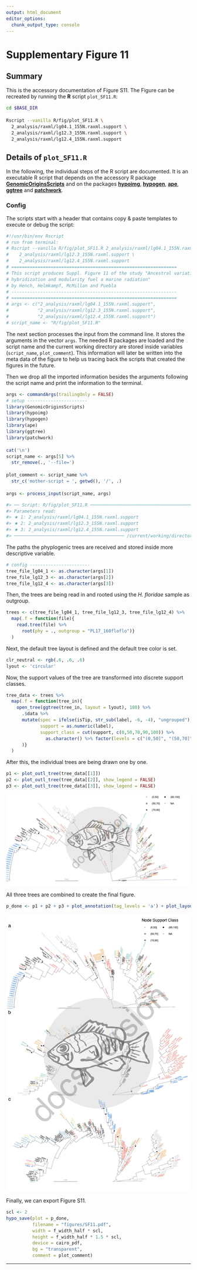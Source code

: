 ```yaml
---
output: html_document
editor_options:
  chunk_output_type: console
---
```

# Supplementary Figure 11



## Summary

This is the accessory documentation of Figure S11.
The Figure can be recreated by running the **R** script `plot_SF11.R`:

```sh
cd $BASE_DIR

Rscript --vanilla R/fig/plot_SF11.R \
  2_analysis/raxml/lg04.1_155N.raxml.support \
  2_analysis/raxml/lg12.3_155N.raxml.support \
  2_analysis/raxml/lg12.4_155N.raxml.support
```

## Details of `plot_SF11.R`

In the following, the individual steps of the R script are documented.
It is an executable R script that depends on the accessory R package [**GenomicOriginsScripts**](https://k-hench.github.io/GenomicOriginsScripts) and on the packages [**hypoimg**](https://k-hench.github.io/hypoimg), [**hypogen**](https://k-hench.github.io/hypogen), [**ape**](http://ape-package.ird.fr/), [**ggtree**](https://github.com/YuLab-SMU/ggtree) and [**patchwork**](https://patchwork.data-imaginist.com/).

### Config

The scripts start with a header that contains copy & paste templates to execute or debug the script:


```r
#!/usr/bin/env Rscript
# run from terminal:
# Rscript --vanilla R/fig/plot_SF11.R 2_analysis/raxml/lg04.1_155N.raxml.support \
#    2_analysis/raxml/lg12.3_155N.raxml.support \
#    2_analysis/raxml/lg12.4_155N.raxml.support
# ===============================================================
# This script produces Suppl. Figure 11 of the study "Ancestral variation,
# hybridization and modularity fuel a marine radiation"
# by Hench, Helmkampf, McMillan and Puebla
# ---------------------------------------------------------------
# ===============================================================
# args <- c("2_analysis/raxml/lg04.1_155N.raxml.support",
#           "2_analysis/raxml/lg12.3_155N.raxml.support",
#           "2_analysis/raxml/lg12.4_155N.raxml.support")
# script_name <- "R/fig/plot_SF11.R"
```

The next section processes the input from the command line.
It stores the arguments in the vector `args`.
The needed R packages are loaded and the script name and the current working directory are stored inside variables (`script_name`, `plot_comment`).
This information will later be written into the meta data of the figure to help us tracing back the scripts that created the figures in the future.

Then we drop all the imported information besides the arguments following the script name and print the information to the terminal.


```r
args <- commandArgs(trailingOnly = FALSE)
# setup -----------------------
library(GenomicOriginsScripts)
library(hypoimg)
library(hypogen)
library(ape)
library(ggtree)
library(patchwork)

cat('\n')
script_name <- args[5] %>%
  str_remove(., '--file=')

plot_comment <- script_name %>%
  str_c('mother-script = ', getwd(), '/', .)

args <- process_input(script_name, args)
```

```r
#> ── Script: R/fig/plot_SF11.R ────────────────────────────────────────────
#> Parameters read:
#> ★ 1: 2_analysis/raxml/lg04.1_155N.raxml.support
#> ★ 2: 2_analysis/raxml/lg12.3_155N.raxml.support
#> ★ 3: 2_analysis/raxml/lg12.4_155N.raxml.support
#> ────────────────────────────────────────── /current/working/directory ───
```

The paths the phyplogenic trees are received and stored inside more descriptive variable.


```r
# config -----------------------
tree_file_lg04_1 <- as.character(args[1])
tree_file_lg12_3 <- as.character(args[2])
tree_file_lg12_4 <- as.character(args[3])
```

Then, the trees are being read in and rooted using the *H. floridae* sample as outgroup. 


```r
trees <- c(tree_file_lg04_1, tree_file_lg12_3, tree_file_lg12_4) %>% 
  map(.f = function(file){
    read.tree(file) %>%
      root(phy = ., outgroup = "PL17_160floflo")}
  )
```

Next, the default tree layout is defined and the default tree color is set.


```r
clr_neutral <- rgb(.6, .6, .6)
lyout <- 'circular'
```

Now, the support values of the tree are transformed into discrete support classes.


```r
tree_data <- trees %>% 
  map(.f = function(tree_in){
    open_tree(ggtree(tree_in, layout = lyout), 180) %>%
      .$data %>% 
      mutate(spec = ifelse(isTip, str_sub(label, -6, -4), "ungrouped"),
             support = as.numeric(label),
             support_class = cut(support, c(0,50,70,90,100)) %>% 
               as.character() %>% factor(levels = c("(0,50]", "(50,70]", "(70,90]", "(90,100]"))
      )}
  )
```

After this, the individual trees are being drawn one by one.


```r
p1 <- plot_outl_tree(tree_data[[1]])
p2 <- plot_outl_tree(tree_data[[2]], show_legend = FALSE)
p3 <- plot_outl_tree(tree_data[[3]], show_legend = FALSE)
```

<img src="plot_SF11_files/figure-html/unnamed-chunk-8-1.png" width="658.56" style="display: block; margin: auto;" />

All three trees are combined to create the final figure.


```r
p_done <- p1 + p2 + p3 + plot_annotation(tag_levels = 'a') + plot_layout(ncol = 1)
```

<img src="plot_SF11_files/figure-html/unnamed-chunk-10-1.png" width="658.56" style="display: block; margin: auto;" />

Finally, we can export Figure S11.


```r
scl <- 2
hypo_save(plot = p_done,
          filename = "figures/SF11.pdf",
          width = f_width_half * scl,
          height = f_width_half * 1.5 * scl,
          device = cairo_pdf,
          bg = "transparent",
          comment = plot_comment)
```

---
